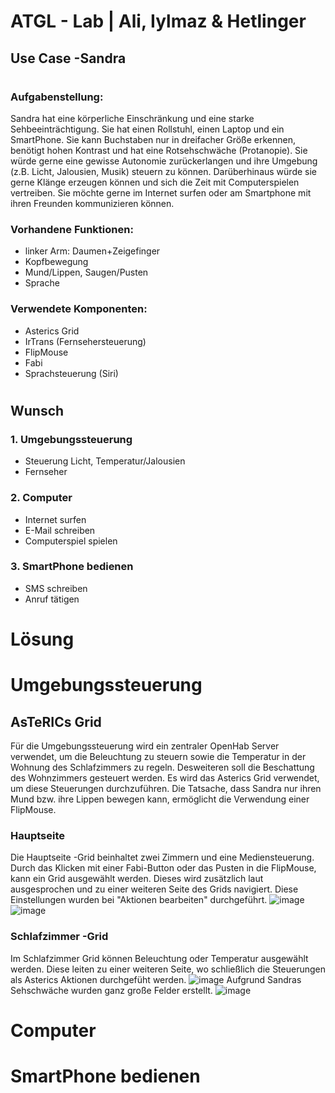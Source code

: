 # ATGL - Lab | Ali, Iylmaz & Hetlinger

## Use Case -Sandra

#
### Aufgabenstellung: 
Sandra hat eine körperliche Einschränkung und eine starke Sehbeeinträchtigung. Sie hat einen Rollstuhl, einen Laptop und ein SmartPhone. Sie kann Buchstaben nur in dreifacher Größe erkennen, benötigt hohen Kontrast und hat eine Rotsehschwäche (Protanopie). Sie würde gerne eine gewisse Autonomie zurückerlangen und ihre Umgebung (z.B. Licht, Jalousien, Musik) steuern zu können. Darüberhinaus würde sie gerne Klänge erzeugen können und sich die Zeit mit
Computerspielen vertreiben. Sie möchte gerne im Internet surfen oder am Smartphone mit ihren Freunden kommunizieren können.

### Vorhandene Funktionen:
- linker Arm: Daumen+Zeigefinger
- Kopfbewegung
- Mund/Lippen, Saugen/Pusten
- Sprache

### Verwendete Komponenten:
- Asterics Grid
- IrTrans (Fernsehersteuerung) 
- FlipMouse
- Fabi
- Sprachsteuerung (Siri)
#
## Wunsch
### 1. Umgebungssteuerung
- Steuerung Licht, Temperatur/Jalousien
- Fernseher 
### 2. Computer
- Internet surfen
- E-Mail schreiben
- Computerspiel spielen
### 3. SmartPhone bedienen
- SMS schreiben
- Anruf tätigen
#
# Lösung
# Umgebungssteuerung 
## AsTeRICs Grid
Für die Umgebungssteuerung wird ein zentraler OpenHab Server verwendet, um die Beleuchtung zu steuern sowie die Temperatur in der Wohnung des Schlafzimmers zu regeln. 
Desweiteren soll die Beschattung des Wohnzimmers gesteuert werden. 
Es wird das Asterics Grid verwendet, um diese Steuerungen durchzuführen. Die Tatsache, dass Sandra nur ihren Mund bzw. ihre Lippen bewegen kann, ermöglicht die Verwendung einer FlipMouse. 

### Hauptseite
Die Hauptseite -Grid beinhaltet zwei Zimmern und eine Mediensteuerung. Durch das Klicken mit einer Fabi-Button oder das Pusten in die FlipMouse, kann ein Grid ausgewählt werden. Dieses wird zusätzlich laut ausgesprochen und zu einer weiteren Seite des Grids navigiert. 
Diese Einstellungen wurden bei "Aktionen bearbeiten" durchgeführt.
![image](https://user-images.githubusercontent.com/82451150/150108903-94a94886-ede3-4edd-9bbf-32562a374b88.png)
![image](https://user-images.githubusercontent.com/82451150/150138485-daa057fb-a8fa-4d2b-a6df-7d214505008a.png)

### Schlafzimmer -Grid
Im Schlafzimmer Grid können Beleuchtung oder Temperatur ausgewählt werden. Diese leiten zu einer weiteren Seite, wo schließlich die Steuerungen als Asterics Aktionen durchgefüht werden. 
![image](https://user-images.githubusercontent.com/82451150/150139409-b61e4c32-d748-4956-baba-a5e454f33a92.png)
Aufgrund Sandras Sehschwäche wurden ganz große Felder erstellt. 
![image](https://user-images.githubusercontent.com/82451150/150140079-42482fd5-51b6-45bd-bb80-f9966c6eb383.png)






# Computer
# SmartPhone bedienen
